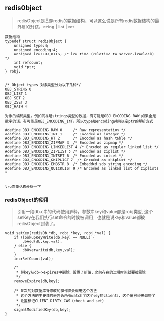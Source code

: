 ## redisObject

> redisObject是贯穿redis的数据结构，可以这么说是所有redis数据结构的最外层的封装，string | list | set

	数据结构
	typedef struct redisObject {
    	unsigned type:4;
    	unsigned encoding:4;
    	unsigned lru:LRU_BITS; /* lru time (relative to server.lruclock) */
    	int refcount;
    	void *ptr;
	} robj;
	
	
	/* Object types 对象类型分为以下几种*/
	OBJ_STRING 0
	OBJ_LIST 1
	OBJ_SET 2
	OBJ_ZSET 3
	OBJ_HASH 4
	
 	对象的编码类型，例如同样是strings类型的数据，有可能是OBJ_ENCODING_RAW 如果全是数字的话，有可能是OBJ_ENCODING_INT。所以type和encoding共同决定ptr的解析方式
 	
	#define OBJ_ENCODING_RAW 0     /* Raw representation */
	#define OBJ_ENCODING_INT 1     /* Encoded as integer */
	#define OBJ_ENCODING_HT 2      /* Encoded as hash table */
	#define OBJ_ENCODING_ZIPMAP 3  /* Encoded as zipmap */
	#define OBJ_ENCODING_LINKEDLIST 4 /* Encoded as regular linked list */
	#define OBJ_ENCODING_ZIPLIST 5 /* Encoded as ziplist */
	#define OBJ_ENCODING_INTSET 6  /* Encoded as intset */
	#define OBJ_ENCODING_SKIPLIST 7  /* Encoded as skiplist */
	#define OBJ_ENCODING_EMBSTR 8  /* Embedded sds string encoding */
	#define OBJ_ENCODING_QUICKLIST 9 /* Encoded as linked list of ziplists *
	

	lru需要认真分析一下
	

### redisObject的使用
> 引用一段db.c中的代码使用解释，参数中key和value都是robj类型, 这个setKey在我们执行set命令的时候被调用，也就是说key和value都被redisObject封装了。

	void setKey(redisDb *db, robj *key, robj *val) {
    	if (lookupKeyWrite(db,key) == NULL) {
        	dbAdd(db,key,val);
   		} else {
        	dbOverwrite(db,key,val);
    	}
    	incrRefCount(val);
    	
    	/*
    	 * 将key从db->expires中删除，设置了新值，之前存在的过期时间就要被删除
    	 */
    	removeExpire(db,key);
    	
    	/* 每次的对数据库有修改的操作都会调用这个方法
    	 * 这个方法的主要目的是告诉所有watch了这个key的clients，这个值已经被调整了
    	 * 设置标记CLIENT_DIRTY_CAS（check and set）
    	 */
    	signalModifiedKey(db,key); 
	}

	
	
